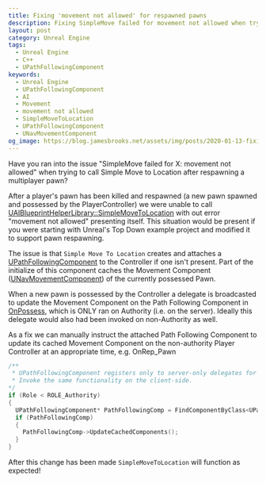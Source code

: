 ```yaml
---
title: Fixing 'movement not allowed' for respawned pawns
description: Fixing SimpleMove failed for movement not allowed when trying to call Simple Move to Location after respawning a multiplayer pawn
layout: post
category: Unreal Engine
tags:
  - Unreal Engine
  - C++
  - UPathFollowingComponent
keywords:
  - Unreal Engine
  - UPathFollowingComponent
  - AI
  - Movement
  - movement not allowed
  - SimpleMoveToLocation
  - UPathFollowingComponent
  - UNavMovementComponent
og_image: https://blog.jamesbrooks.net/assets/img/posts/2020-01-13-fixing-movement-not-allowed-for-respawned-pawns/thumb.png
---
```


Have you ran into the issue "SimpleMove failed for X: movement not allowed" when trying to call
Simple Move to Location after respawning a multiplayer pawn?

After a player's pawn has been killed and respawned (a new pawn spawned and possessed by the PlayerController) we were unable to call [UAIBlueprintHelperLibrary::SimpleMoveToLocation](https://docs.unrealengine.com/en-US/API/Runtime/AIModule/Blueprint/UAIBlueprintHelperLibrary/SimpleMoveToLocation/index.html) with out error "movement not allowed" presenting itself. This situation would be present if you were starting with Unreal's Top Down example project and modified it to support pawn respawning.

The issue is that `Simple Move To Location` creates and attaches a [UPathFollowingComponent](https://docs.unrealengine.com/en-US/API/Runtime/AIModule/Navigation/UPathFollowingComponent/index.html) to the Controller if one isn't present. Part of the initialize of this component caches the Movement Component ([UNavMovementComponent](https://docs.unrealengine.com/en-US/API/Runtime/Engine/GameFramework/UNavMovementComponent/index.html)) of the currently possessed Pawn.

When a new pawn is possessed by the Controller a delegate is broadcasted to update the Movement Component on the Path Following Component in [OnPossess](https://docs.unrealengine.com/en-US/API/Runtime/Engine/GameFramework/APlayerController/OnPossess/index.html), which is ONLY ran on Authority (i.e. on the server). Ideally this delegate would also had been invoked on non-Authority as well.

As a fix we can manually instruct the attached Path Following Component to update its cached Movement Component on the non-authority Player Controller at an appropriate time, e.g. OnRep_Pawn

```cpp
/**
 * UPathFollowingComponent registers only to server-only delegates for detect pawn changes.
 * Invoke the same functionality on the client-side.
*/
if (Role < ROLE_Authority)
{
  UPathFollowingComponent* PathFollowingComp = FindComponentByClass<UPathFollowingComponent>();
  if (PathFollowingComp)
  {
    PathFollowingComp->UpdateCachedComponents();
  }
}
```

After this change has been made `SimpleMoveToLocation` will function as expected!
